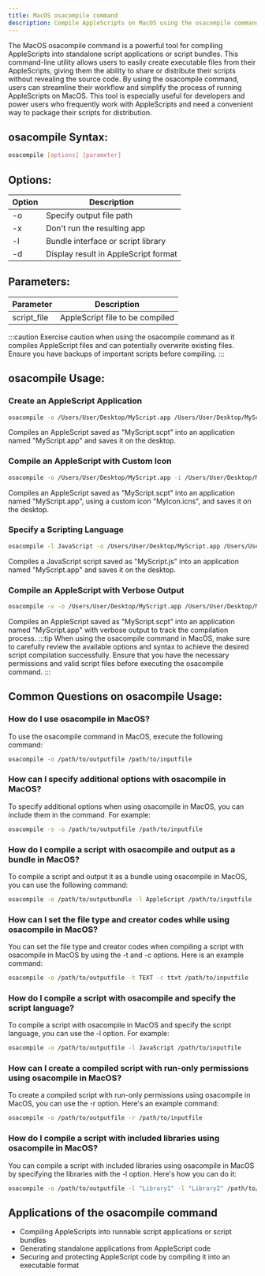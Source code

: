 ```yaml
---
title: MacOS osacompile command
description: Compile AppleScripts on MacOS using the osacompile command to create standalone script applications or script bundles.
---
```


The MacOS osacompile command is a powerful tool for compiling AppleScripts into standalone script applications or script bundles. This command-line utility allows users to easily create executable files from their AppleScripts, giving them the ability to share or distribute their scripts without revealing the source code. By using the osacompile command, users can streamline their workflow and simplify the process of running AppleScripts on MacOS. This tool is especially useful for developers and power users who frequently work with AppleScripts and need a convenient way to package their scripts for distribution.

## osacompile Syntax:
```bash
osacompile [options] [parameter]
```
## Options:
| Option | Description                         |
|--------|-------------------------------------|
| -o     | Specify output file path            |
| -x     | Don't run the resulting app          |
| -l     | Bundle interface or script library  |
| -d     | Display result in AppleScript format|

## Parameters:
| Parameter   | Description                        |
|-------------|------------------------------------|
| script_file | AppleScript file to be compiled    |

:::caution
Exercise caution when using the osacompile command as it compiles AppleScript files and can potentially overwrite existing files. Ensure you have backups of important scripts before compiling.
:::
## osacompile Usage:
### Create an AppleScript Application
```bash
osacompile -o /Users/User/Desktop/MyScript.app /Users/User/Desktop/MyScript.scpt
```
Compiles an AppleScript saved as "MyScript.scpt" into an application named "MyScript.app" and saves it on the desktop.

### Compile an AppleScript with Custom Icon
```bash
osacompile -o /Users/User/Desktop/MyScript.app -i /Users/User/Desktop/MyIcon.icns /Users/User/Desktop/MyScript.scpt
```
Compiles an AppleScript saved as "MyScript.scpt" into an application named "MyScript.app", using a custom icon "MyIcon.icns", and saves it on the desktop.

### Specify a Scripting Language
```bash
osacompile -l JavaScript -o /Users/User/Desktop/MyScript.app /Users/User/Desktop/MyScript.js
```
Compiles a JavaScript script saved as "MyScript.js" into an application named "MyScript.app" and saves it on the desktop.

### Compile an AppleScript with Verbose Output
```bash
osacompile -v -o /Users/User/Desktop/MyScript.app /Users/User/Desktop/MyScript.scpt
```
Compiles an AppleScript saved as "MyScript.scpt" into an application named "MyScript.app" with verbose output to track the compilation process.
:::tip
When using the osacompile command in MacOS, make sure to carefully review the available options and syntax to achieve the desired script compilation successfully. Ensure that you have the necessary permissions and valid script files before executing the osacompile command.
:::

## Common Questions on osacompile Usage:

### How do I use osacompile in MacOS?
To use the osacompile command in MacOS, execute the following command:
```bash
osacompile -o /path/to/outputfile /path/to/inputfile
```

### How can I specify additional options with osacompile in MacOS?
To specify additional options when using osacompile in MacOS, you can include them in the command. For example:
```bash
osacompile -s -o /path/to/outputfile /path/to/inputfile
```

### How do I compile a script with osacompile and output as a bundle in MacOS?
To compile a script and output it as a bundle using osacompile in MacOS, you can use the following command:
```bash
osacompile -o /path/to/outputbundle -l AppleScript /path/to/inputfile
```

### How can I set the file type and creator codes while using osacompile in MacOS?
You can set the file type and creator codes when compiling a script with osacompile in MacOS by using the -t and -c options. Here is an example command:
```bash
osacompile -o /path/to/outputfile -t TEXT -c ttxt /path/to/inputfile
```

### How do I compile a script with osacompile and specify the script language?
To compile a script with osacompile in MacOS and specify the script language, you can use the -l option. For example:
```bash
osacompile -o /path/to/outputfile -l JavaScript /path/to/inputfile
```

### How can I create a compiled script with run-only permissions using osacompile in MacOS?
To create a compiled script with run-only permissions using osacompile in MacOS, you can use the -r option. Here's an example command:
```bash
osacompile -o /path/to/outputfile -r /path/to/inputfile
```

### How do I compile a script with included libraries using osacompile in MacOS?
You can compile a script with included libraries using osacompile in MacOS by specifying the libraries with the -l option. Here's how you can do it:
```bash
osacompile -o /path/to/outputfile -l "Library1" -l "Library2" /path/to/inputfile
```

## Applications of the osacompile command

- Compiling AppleScripts into runnable script applications or script bundles
- Generating standalone applications from AppleScript code
- Securing and protecting AppleScript code by compiling it into an executable format